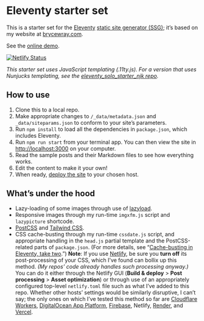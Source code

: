# Eleventy starter set

This is a starter set for the [Eleventy](https://11ty.dev) [static site generator (SSG)](https://staticgen.com); it’s based on my website at [brycewray.com](https://brycewray.com).

See the [online demo](https://eleventy-solo-starter.netlify.app/).

[![Netlify Status](https://api.netlify.com/api/v1/badges/830a2888-915d-4018-a21a-4d213dad79da/deploy-status)](https://app.netlify.com/sites/eleventy-solo-starter/deploys)

*This starter set uses JavaScript templating (.11ty.js). For a version that uses Nunjucks templating, see the [eleventy_solo_starter_njk repo](https://github.com/brycewray/eleventy_solo_starter_njk).*

## How to use

1. Clone this to a local repo.
2. Make appropriate changes to `/_data/metadata.json` and `_data/siteparams.json` to conform to your site’s parameters.
3. Run `npm install` to load all the dependencies in `package.json`, which includes Eleventy.
4. Run `npm run start` from your terminal app. You can then view the site in [http://localhost:3000](http://localhost:3000) on your computer.
5. Read the sample posts and their Markdown files to see how everything works.
6. Edit the content to make it your own!
7. When ready, [deploy the site](https://www.11ty.dev/docs/tutorials/#put-it-on-the-web) to your chosen host.

## What’s under the hood

- Lazy-loading of some images through use of [lazyload](https://github.com/verlok/vanilla-lazyload).
- Responsive images through my run-time `imgxfm.js` script and `lazypicture` shortcode.
- [PostCSS](https://postcss.org) and [Tailwind CSS](https://tailwindcss.com).
- CSS cache-busting through my run-time `cssdate.js` script, and appropriate handling in the `head.js` partial template and the PostCSS-related parts of `package.json`. (For more details, see “[Cache-busting in Eleventy, take two](https://brycewray.com/posts/2020/12/cache-busting-eleventy-take-two/).”) **Note**: If you use [Netlify](https://netlify.com), be sure you **turn off** its post-processing of your CSS, which I’ve found can bollix up this method. *(My repos’ code already handles such processing anyway.)* You can do it either through the Netlify GUI (**Build &amp; deploy** &gt; **Post processing** &gt; **Asset optimization**) or through use of an appropriately configured top-level `netlify.toml` file such as what I’ve added to this repo. Whether other hosts’ settings would be similarly disruptive, I can’t say; the only ones on which I’ve tested this method so far are [Cloudflare Workers](https://workers.cloudflare.com), [DigitalOcean App Platform](https://www.digitalocean.com/products/app-platform/), [Firebase](https://firebase.google.com), Netlify, [Render](https://render.com), and [Vercel](https://vercel.com).